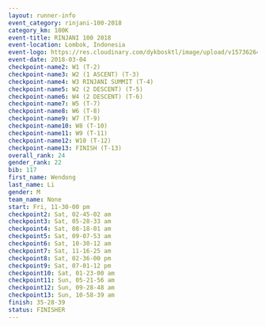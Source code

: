 ```yaml
---
layout: runner-info 
event_category: rinjani-100-2018 
category_km: 100K 
event-title: RINJANI 100 2018 
event-location: Lombok, Indonesia 
event-logo: https://res.cloudinary.com/dykbosktl/image/upload/v1573626435/Logo/Rinjani_eoufbh.png 
event-date: 2018-03-04 
checkpoint-name2: W1 (T-2) 
checkpoint-name3: W2 (1 ASCENT) (T-3) 
checkpoint-name4: W3 RINJANI SUMMIT (T-4) 
checkpoint-name5: W2 (2 DESCENT) (T-5) 
checkpoint-name6: W4 (2 DESCENT) (T-6) 
checkpoint-name7: W5 (T-7) 
checkpoint-name8: W6 (T-8) 
checkpoint-name9: W7 (T-9) 
checkpoint-name10: W8 (T-10) 
checkpoint-name11: W9 (T-11) 
checkpoint-name12: W10 (T-12) 
checkpoint-name13: FINISH (T-13) 
overall_rank: 24
gender_rank: 22
bib: 117
first_name: Wendong
last_name: Li
gender: M
team_name: None
start: Fri, 11-30-00 pm
checkpoint2: Sat, 02-45-02 am
checkpoint3: Sat, 05-28-33 am
checkpoint4: Sat, 08-18-01 am
checkpoint5: Sat, 09-07-53 am
checkpoint6: Sat, 10-30-12 am
checkpoint7: Sat, 11-16-25 am
checkpoint8: Sat, 02-36-00 pm
checkpoint9: Sat, 07-01-12 pm
checkpoint10: Sat, 01-23-00 am
checkpoint11: Sun, 05-21-56 am
checkpoint12: Sun, 09-28-48 am
checkpoint13: Sun, 10-58-39 am
finish: 35-28-39
status: FINISHER
---
```

